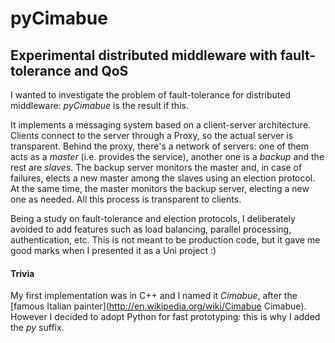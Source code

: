 # pyCimabue

## Experimental distributed middleware with fault-tolerance and QoS

I wanted to investigate the problem of fault-tolerance for distributed middleware: *pyCimabue* is the result if this.

It implements a messaging system based on a client-server architecture. Clients connect to the server through a Proxy, so the actual server is transparent. Behind the proxy, there's a network of servers: one of them acts as a *master* (i.e. provides the service), another one is a *backup* and the rest are *slaves*. The backup server monitors the master and, in case of failures, elects a new master among the slaves using an election protocol. At the same time, the master monitors the backup server, electing a new one as needed. All this process is transparent to clients.

Being a study on fault-tolerance and election protocols, I deliberately avoided to add features such as load balancing, parallel processing, authentication, etc. This is not meant to be production code, but it gave me good marks when I presented it as a Uni project :)

#### Trivia

My first implementation was in C++ and I named it *Cimabue*, after the [famous Italian painter](http://en.wikipedia.org/wiki/Cimabue Cimabue). However I decided to adopt Python for fast prototyping: this is why I added the *py* suffix.